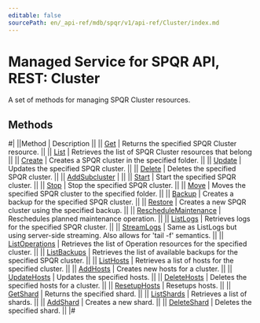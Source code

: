 ```yaml
---
editable: false
sourcePath: en/_api-ref/mdb/spqr/v1/api-ref/Cluster/index.md
---
```


# Managed Service for SPQR API, REST: Cluster

A set of methods for managing SPQR Cluster resources.

## Methods

#|
||Method | Description ||
|| [Get](get.md) | Returns the specified SPQR Cluster resource. ||
|| [List](list.md) | Retrieves the list of SPQR Cluster resources that belong ||
|| [Create](create.md) | Creates a SPQR cluster in the specified folder. ||
|| [Update](update.md) | Updates the specified SPQR cluster. ||
|| [Delete](delete.md) | Deletes the specified SPQR cluster. ||
|| [AddSubcluster](addSubcluster.md) |  ||
|| [Start](start.md) | Start the specified SPQR cluster. ||
|| [Stop](stop.md) | Stop the specified SPQR cluster. ||
|| [Move](move.md) | Moves the specified SPQR cluster to the specified folder. ||
|| [Backup](backup.md) | Creates a backup for the specified SPQR cluster. ||
|| [Restore](restore.md) | Creates a new SPQR cluster using the specified backup. ||
|| [RescheduleMaintenance](rescheduleMaintenance.md) | Reschedules planned maintenance operation. ||
|| [ListLogs](listLogs.md) | Retrieves logs for the specified SPQR cluster. ||
|| [StreamLogs](streamLogs.md) | Same as ListLogs but using server-side streaming. Also allows for 'tail -f' semantics. ||
|| [ListOperations](listOperations.md) | Retrieves the list of Operation resources for the specified cluster. ||
|| [ListBackups](listBackups.md) | Retrieves the list of available backups for the specified SPQR cluster. ||
|| [ListHosts](listHosts.md) | Retrieves a list of hosts for the specified cluster. ||
|| [AddHosts](addHosts.md) | Creates new hosts for a cluster. ||
|| [UpdateHosts](updateHosts.md) | Updates the specified hosts. ||
|| [DeleteHosts](deleteHosts.md) | Deletes the specified hosts for a cluster. ||
|| [ResetupHosts](resetupHosts.md) | Resetups hosts. ||
|| [GetShard](getShard.md) | Returns the specified shard. ||
|| [ListShards](listShards.md) | Retrieves a list of shards. ||
|| [AddShard](addShard.md) | Creates a new shard. ||
|| [DeleteShard](deleteShard.md) | Deletes the specified shard. ||
|#